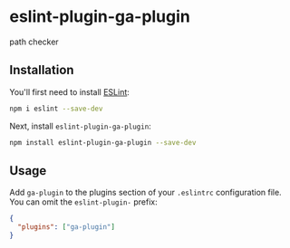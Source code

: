 # eslint-plugin-ga-plugin

path checker

## Installation

You'll first need to install [ESLint](https://eslint.org/):

```sh
npm i eslint --save-dev
```

Next, install `eslint-plugin-ga-plugin`:

```sh
npm install eslint-plugin-ga-plugin --save-dev
```

## Usage

Add `ga-plugin` to the plugins section of your `.eslintrc` configuration file. You can omit the `eslint-plugin-` prefix:

```json
{
  "plugins": ["ga-plugin"]
}
```
